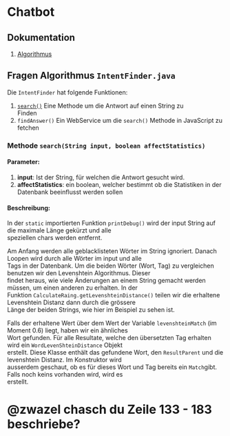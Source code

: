 # Chatbot  
  
## Dokumentation  
  
1. [Algorithmus](#fragen-algorithmus-intentfinderjava)  
  
## Fragen Algorithmus `IntentFinder.java`  
  
Die `IntentFinder` hat folgende Funktionen:  
  
1. [`search()`](#methode-searchstring-input-boolean-affectstatistics) Eine Methode um die Antwort auf einen String zu  
   Finden  
2. `findAnswer()` Ein WebService um die `search()` Methode in JavaScript zu fetchen  
  
### Methode `search(String input, boolean affectStatistics)`  
  
#### Parameter:  
  
1. **input**: Ist der String, für welchen die Antwort gesucht wird.  
2. **affectStatistics**: ein boolean, welcher bestimmt ob die Statistiken in der Datenbank beeinflusst werden sollen  
  
#### Beschreibung:  
  
In der `static` importierten Funktion `printDebug()` wird der input String auf die maximale Länge gekürzt und alle  
speziellen chars werden entfernt.  
  
Am Anfang werden alle geblacklisteten Wörter im String ignoriert. Danach Loopen wird durch alle Wörter im input und alle  
Tags in der Datenbank. Um die beiden Wörter (Wort, Tag) zu vergleichen benutzen wir den Levenshtein Algorithmus. Dieser  
findet heraus, wie viele Änderungen an einem String gemacht werden müssen, um einen anderen zu erhalten. In der  
Funktion `CalculateRaing.getLevenshteinDistance()` teilen wir die erhaltene Levenshtein Distanz dann durch die grössere  
Länge der beiden Strings, wie hier im Beispiel zu sehen ist.  
  
Falls der erhaltene Wert über dem Wert der Variable `levenshteinMatch` (im Moment 0.6) liegt, haben wir ein ähnliches  
Wort gefunden. Für alle Resultate, welche den übersetzten Tag erhalten wird ein `WordLevenShteinDistance` Objekt  
erstellt. Diese Klasse enthält das gefundene Wort, den `ResultParent` und die levenshtein Distanz. Im Konstruktor wird  
ausserdem geschaut, ob es für dieses Wort und Tag bereits ein `Match`gibt. Falls noch keins vorhanden wird, wird es  
erstellt.  
  
# @zwazel chasch du Zeile 133 - 183 beschriebe?




<!--stackedit_data:
eyJoaXN0b3J5IjpbOTUxOTg1MDc0LDczNzk0MzgwNCwzODMyMz
E2MjAsLTMyMzUwNDY4MiwtMTcwOTI3NTQ4M119
-->
